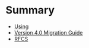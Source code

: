 # Summary

- [Using](./UsingLibical.md)
- [Version 4.0 Migration Guide](./MigrationGuide_to_4.0.md)
- [RFCS](./rfcs.md)
